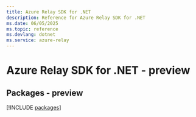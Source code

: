 ```yaml
---
title: Azure Relay SDK for .NET
description: Reference for Azure Relay SDK for .NET
ms.date: 06/05/2025
ms.topic: reference
ms.devlang: dotnet
ms.service: azure-relay
---
```

# Azure Relay SDK for .NET - preview
## Packages - preview
[!INCLUDE [packages](relay-index.md)]